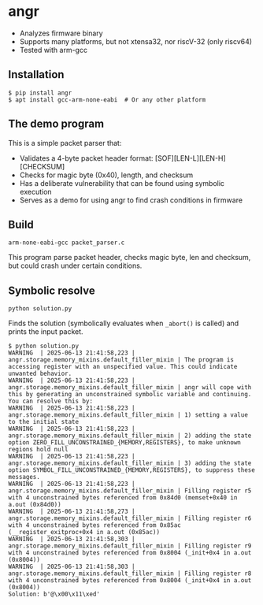 # angr

* Analyzes firmware binary
* Supports many platforms, but not xtensa32, nor riscV-32 (only riscv64)
* Tested with arm-gcc

## Installation

```
$ pip install angr
$ apt install gcc-arm-none-eabi  # Or any other platform
```

## The demo program

This is a simple packet parser that:
- Validates a 4-byte packet header format: [SOF][LEN-L][LEN-H][CHECKSUM]
- Checks for magic byte (0x40), length, and checksum
- Has a deliberate vulnerability that can be found using symbolic execution
- Serves as a demo for using angr to find crash conditions in firmware

## Build

```
arm-none-eabi-gcc packet_parser.c
```

This program parse packet header, checks magic byte, len and checksum,
but could crash under certain conditions.

## Symbolic resolve

```
python solution.py
```

Finds the solution (symbolically evaluates when `_abort()` is called) and prints the input packet.
```
$ python solution.py
WARNING  | 2025-06-13 21:41:58,223 | angr.storage.memory_mixins.default_filler_mixin | The program is accessing register with an unspecified value. This could indicate unwanted behavior.
WARNING  | 2025-06-13 21:41:58,223 | angr.storage.memory_mixins.default_filler_mixin | angr will cope with this by generating an unconstrained symbolic variable and continuing. You can resolve this by:
WARNING  | 2025-06-13 21:41:58,223 | angr.storage.memory_mixins.default_filler_mixin | 1) setting a value to the initial state
WARNING  | 2025-06-13 21:41:58,223 | angr.storage.memory_mixins.default_filler_mixin | 2) adding the state option ZERO_FILL_UNCONSTRAINED_{MEMORY,REGISTERS}, to make unknown regions hold null
WARNING  | 2025-06-13 21:41:58,223 | angr.storage.memory_mixins.default_filler_mixin | 3) adding the state option SYMBOL_FILL_UNCONSTRAINED_{MEMORY,REGISTERS}, to suppress these messages.
WARNING  | 2025-06-13 21:41:58,223 | angr.storage.memory_mixins.default_filler_mixin | Filling register r5 with 4 unconstrained bytes referenced from 0x84d0 (memset+0x40 in a.out (0x84d0))
WARNING  | 2025-06-13 21:41:58,273 | angr.storage.memory_mixins.default_filler_mixin | Filling register r6 with 4 unconstrained bytes referenced from 0x85ac (__register_exitproc+0x4 in a.out (0x85ac))
WARNING  | 2025-06-13 21:41:58,303 | angr.storage.memory_mixins.default_filler_mixin | Filling register r9 with 4 unconstrained bytes referenced from 0x8004 (_init+0x4 in a.out (0x8004))
WARNING  | 2025-06-13 21:41:58,303 | angr.storage.memory_mixins.default_filler_mixin | Filling register r8 with 4 unconstrained bytes referenced from 0x8004 (_init+0x4 in a.out (0x8004))
Solution: b'@\x00\x11\xed'
```
